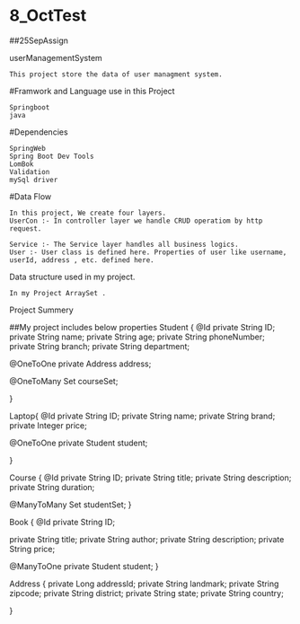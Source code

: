 # 8_OctTest

##25SepAssign

userManagementSystem

    This project store the data of user managment system.

#Framwork and Language use in this Project

    Springboot
    java

#Dependencies

    SpringWeb
    Spring Boot Dev Tools
    LomBok
    Validation
    mySql driver

#Data Flow

    In this project, We create four layers.
    UserCon :- In controller layer we handle CRUD operatiom by http request.
    
    Service :- The Service layer handles all business logics.
    User :- User class is defined here. Properties of user like username, userId, address , etc. defined here.

Data structure used in my project.

    In my Project ArraySet .

Project Summery

##My project includes below properties
Student {
@Id
private String ID;
private String name;
private String age;
private String phoneNumber;
private String branch;
private String department;

@OneToOne
private Address address;

@OneToMany
Set<course> courseSet;


}

Laptop{
@Id
private String ID;
private String name;
private String brand;
private Integer price;

@OneToOne
private Student student;


}

Course {
@Id
private String ID;
private String title;
private String description;
private String duration;

@ManyToMany
Set<Student> studentSet;
}

Book {
@Id
private String ID;

private String title;
private String author;
private String description;
private String price;

@ManyToOne
private Student student;
}

Address {
private Long addressId;
private String landmark;
private String zipcode;
private String district;
private String state;
private String country;

}


